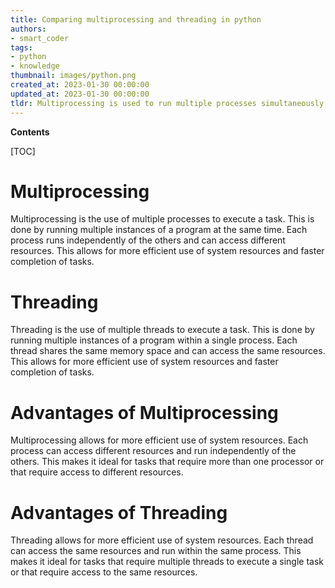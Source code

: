 ```yaml
---
title: Comparing multiprocessing and threading in python
authors:
- smart_coder
tags:
- python
- knowledge
thumbnail: images/python.png
created_at: 2023-01-30 00:00:00
updated_at: 2023-01-30 00:00:00
tldr: Multiprocessing is used to run multiple processes simultaneously, while threading is used to run multiple threads within a single process.
---
```


**Contents**

[TOC]

# Multiprocessing
Multiprocessing is the use of multiple processes to execute a task. This is done by running multiple instances of a program at the same time. Each process runs independently of the others and can access different resources. This allows for more efficient use of system resources and faster completion of tasks.

# Threading
Threading is the use of multiple threads to execute a task. This is done by running multiple instances of a program within a single process. Each thread shares the same memory space and can access the same resources. This allows for more efficient use of system resources and faster completion of tasks.

# Advantages of Multiprocessing
Multiprocessing allows for more efficient use of system resources. Each process can access different resources and run independently of the others. This makes it ideal for tasks that require more than one processor or that require access to different resources.

# Advantages of Threading
Threading allows for more efficient use of system resources. Each thread can access the same resources and run within the same process. This makes it ideal for tasks that require multiple threads to execute a single task or that require access to the same resources.
